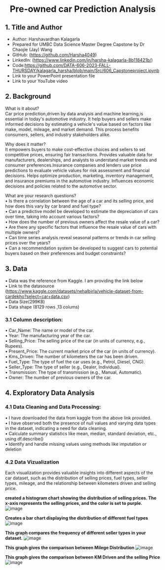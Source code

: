 # <p align="center"> Pre-owned car Prediction Analysis </p>

## 1. Title and Author
- Author: Harshavardhan Kalagarla
- Prepared for UMBC Data Science Master Degree Capstone by Dr Chaojie (Jay) Wang
- GitHub: (https://github.com/Harsha4049)
- LinkedIn: (https://www.linkedin.com/in/harsha-kalagarla-8b118421b/)
- Code:https://github.com/DATA-606-2023-FALL-THURSDAY/kalagarla_harsha/blob/main/Src/606_Capstoneproject.ipynb
- Link to your PowerPoint presentation file
- Link to your  YouTube video 
    
## 2. Background
What is it about?<br>
Car price prediction,driven by data analysis and machine learning,is essential in today's automotive industry. It help
buyers and sellers make informed decisions by estimating a vehicle's value based on factors like make, model, mileage, and
market demand. This process benefits consumers, sellers, and industry stakeholders alike.

Why does it matter?<br>
It empowers buyers to make cost-effective choices and sellers to set competitive prices, ensuring fair transactions.
Provides valuable data for manufacturers, dealerships, and analysts to understand market trends and consumer preferences.Insurance companies and lenders use price predictions to evaluate vehicle values for risk assessment and financial decisions. Helps optimize production, marketing, inventory management, and insurance premiums in the automotive industry. Influences economic decisions and policies related to the automotive sector.

What are your research questions?<br>
•	Is there a correlation between the age of a car and its selling price, and how does this vary by car brand and fuel type?<br>
•	Can a predictive model be developed to estimate the depreciation of cars over time, taking into account various factors?<br>
•	How does the number of previous owners affect the resale value of a car?<br>
•	Are there any specific factors that influence the resale value of cars with multiple owners?<br>
•	Can time series analysis reveal seasonal patterns or trends in car selling prices over the years?<br>
•	Can a recommendation system be developed to suggest cars to potential buyers based on their preferences and budget constraints?


## 3. Data 
•	Data was the reference from Kaggle. I am providing the link below<br>
•	Link to the datasource (https://www.kaggle.com/datasets/nehalbirla/vehicle-dataset-from-cardekho?select=car+data.csv)<br>
•	Data Size(299KB)<br>
•	Data shape (8129 rows ,13 colums)<br>
### 3.1 Column description:<br>
•	Car_Name: The name or model of the car.<br>
•	Year: The manufacturing year of the car.<br>
•	Selling_Price: The selling price of the car (in units of currency, e.g., Rupees).<br>
•	Present_Price: The current market price of the car (in units of currency).<br>
•	Kms_Driven: The number of kilometers the car has been driven.<br>
•	Fuel_Type: The type of fuel the car uses (e.g., Petrol, Diesel, CNG).<br>
•	Seller_Type: The type of seller (e.g., Dealer, Individual).<br>
•	Transmission: The type of transmission (e.g., Manual, Automatic).<br>
•	Owner: The number of previous owners of the car.

## 4. Exploratory Data Analysis
### 4.1 Data Cleaning and Data Processing:
•	I have downloaded the data from kaggle from the above link provided.<br>
•	I have observed both the presence of null values and varying data types in the dataset, indicating a need for data cleaning.<br>
•	Calculate summary statistics like mean, median, standard deviation, etc., using df.describe()<br>
•	Identify and handle missing values using methods like imputation or deletion<br>

### 4.2 Data Vizualization
Each visualization provides valuable insights into different aspects of the car dataset, such as the distribution of selling prices, fuel types, seller types, mileage, and the relationship between kilometers driven and selling price.<br>

**created a histogram chart showing the distribution of selling prices. The x-axis represents the selling prices, and the color is set to purple.**
![image](https://github.com/DATA-606-2023-FALL-THURSDAY/kalagarla_harsha/assets/143569259/cfa2424e-5dbb-4266-9560-bf1067bcdeba)

**Creates a bar chart displaying the distribution of different fuel types**
![image](https://github.com/DATA-606-2023-FALL-THURSDAY/kalagarla_harsha/assets/143569259/3063fb9f-8e11-48cb-9bc7-c38fcd79bc9b)

**This graph compares the frequency of different seller types in your dataset.**
![image](https://github.com/DATA-606-2023-FALL-THURSDAY/kalagarla_harsha/assets/143569259/771b44ee-a004-49ab-add8-d9495ae85a8b)

**This graph gives the comparison between Milege Distribution**
![image](https://github.com/DATA-606-2023-FALL-THURSDAY/kalagarla_harsha/assets/143569259/04921ef9-1bd3-4a5b-99cd-e44243416e10)

**This graph gives the comparison between KM Driven and the selling Price**
![image](https://github.com/DATA-606-2023-FALL-THURSDAY/kalagarla_harsha/assets/143569259/30905648-93ad-4b0c-980e-50e0f14aacd5)
